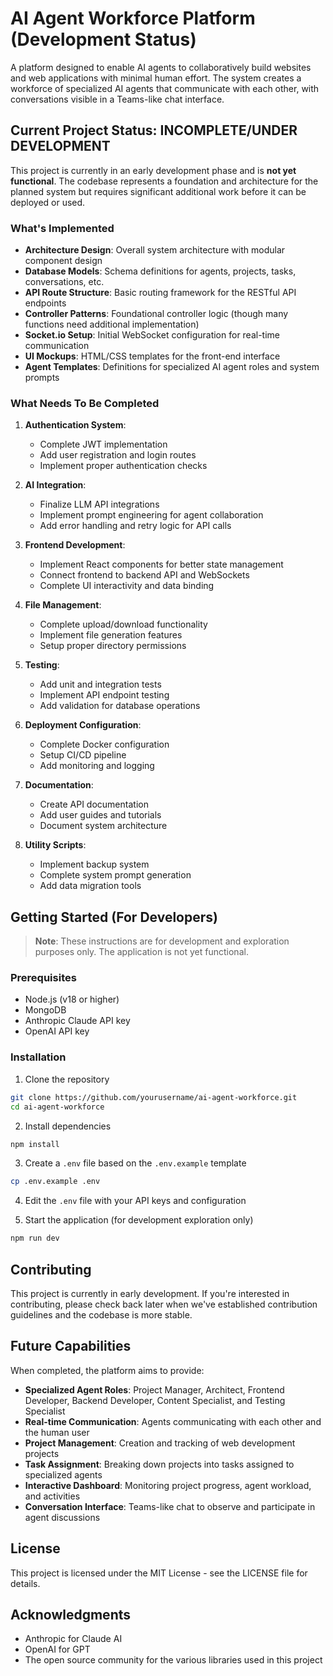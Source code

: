 # AI Agent Workforce Platform (Development Status)

A platform designed to enable AI agents to collaboratively build websites and web applications with minimal human effort. The system creates a workforce of specialized AI agents that communicate with each other, with conversations visible in a Teams-like chat interface.

## Current Project Status: INCOMPLETE/UNDER DEVELOPMENT

This project is currently in an early development phase and is **not yet functional**. The codebase represents a foundation and architecture for the planned system but requires significant additional work before it can be deployed or used.

### What's Implemented

- **Architecture Design**: Overall system architecture with modular component design
- **Database Models**: Schema definitions for agents, projects, tasks, conversations, etc.
- **API Route Structure**: Basic routing framework for the RESTful API endpoints
- **Controller Patterns**: Foundational controller logic (though many functions need additional implementation)
- **Socket.io Setup**: Initial WebSocket configuration for real-time communication
- **UI Mockups**: HTML/CSS templates for the front-end interface
- **Agent Templates**: Definitions for specialized AI agent roles and system prompts

### What Needs To Be Completed

1. **Authentication System**: 
   - Complete JWT implementation
   - Add user registration and login routes
   - Implement proper authentication checks

2. **AI Integration**:
   - Finalize LLM API integrations
   - Implement prompt engineering for agent collaboration
   - Add error handling and retry logic for API calls

3. **Frontend Development**:
   - Implement React components for better state management
   - Connect frontend to backend API and WebSockets
   - Complete UI interactivity and data binding

4. **File Management**:
   - Complete upload/download functionality
   - Implement file generation features
   - Setup proper directory permissions

5. **Testing**:
   - Add unit and integration tests
   - Implement API endpoint testing
   - Add validation for database operations

6. **Deployment Configuration**:
   - Complete Docker configuration
   - Setup CI/CD pipeline
   - Add monitoring and logging

7. **Documentation**:
   - Create API documentation
   - Add user guides and tutorials
   - Document system architecture

8. **Utility Scripts**:
   - Implement backup system
   - Complete system prompt generation
   - Add data migration tools

## Getting Started (For Developers)

> **Note**: These instructions are for development and exploration purposes only. The application is not yet functional.

### Prerequisites

- Node.js (v18 or higher)
- MongoDB
- Anthropic Claude API key
- OpenAI API key

### Installation

1. Clone the repository
```bash
git clone https://github.com/yourusername/ai-agent-workforce.git
cd ai-agent-workforce
```

2. Install dependencies
```bash
npm install
```

3. Create a `.env` file based on the `.env.example` template
```bash
cp .env.example .env
```

4. Edit the `.env` file with your API keys and configuration

5. Start the application (for development exploration only)
```bash
npm run dev
```

## Contributing

This project is currently in early development. If you're interested in contributing, please check back later when we've established contribution guidelines and the codebase is more stable.

## Future Capabilities

When completed, the platform aims to provide:

- **Specialized Agent Roles**: Project Manager, Architect, Frontend Developer, Backend Developer, Content Specialist, and Testing Specialist
- **Real-time Communication**: Agents communicating with each other and the human user
- **Project Management**: Creation and tracking of web development projects
- **Task Assignment**: Breaking down projects into tasks assigned to specialized agents
- **Interactive Dashboard**: Monitoring project progress, agent workload, and activities
- **Conversation Interface**: Teams-like chat to observe and participate in agent discussions

## License

This project is licensed under the MIT License - see the LICENSE file for details.

## Acknowledgments

- Anthropic for Claude AI
- OpenAI for GPT
- The open source community for the various libraries used in this project
